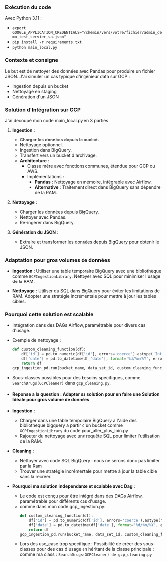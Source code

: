 ### Exécution du code
Avec Python 3.11 :
- `export GOOGLE_APPLICATION_CREDENTIALS="/chemin/vers/votre/fichier/admin_demo_test_servier_sa.json"`
- `pip install -r requirements.txt`
- `python main_local.py`

### Contexte et consigne
Le but est de nettoyer des données avec Pandas pour produire un fichier JSON. J'ai simuler un cas typique d'ingénieur data sur GCP :
- Ingestion depuis un bucket
- Nettoyage en staging
- Génération d'un JSON

### Solution d'Intégration sur GCP
J'ai decoupé mon code main_local.py en 3 parties
1. **Ingestion** :
   - Charger les données depuis le bucket.
   - Nettoyage optionnel.
   - Ingestion dans BigQuery.
   - Transfert vers un bucket d'archivage.
   - **Architecture** : 
     - Classe mère avec fonctions communes, étendue pour GCP ou AWS.
     - Implémentations :
       - **Pandas** : Nettoyage en mémoire, intégrable avec Airflow.
       - **Alternative** : Traitement direct dans BigQuery sans dépendre de la RAM.

2. **Nettoyage** :
   - Charger les données depuis BigQuery.
   - Nettoyer avec Pandas.
   - Ré-ingérer dans BigQuery.

3. **Génération du JSON** :
   - Extraire et transformer les données depuis BigQuery pour obtenir le JSON.

### Adaptation pour gros volumes de données

- **Ingestion** : Utiliser une table temporaire BigQuery avec une bibliothèque comme `GCPIngestionLibrary`. Nettoyer avec SQL pour minimiser l'usage de la RAM.
  
- **Nettoyage** : Utiliser du SQL dans BigQuery pour éviter les limitations de RAM. Adopter une stratégie incrémentale pour mettre à jour les tables cibles.

### Pourquoi cette solution est scalable
- Intégration dans des DAGs Airflow, paramétrable pour divers cas d'usage.
- Exemple de nettoyage :
   ```python
   def custom_cleaning_function(df):
       df['id'] = pd.to_numeric(df['id'], errors='coerce').astype('Int64')
       df['date'] = pd.to_datetime(df['date'], format='%d/%m/%Y', errors='coerce').dt.strftime('%d/%m/%Y')
       return df
   gcp_ingestion_pd.run(bucket_name, data_set_id, custom_cleaning_function)
   ```
- Sous-classes possibles pour des besoins spécifiques, comme `SearchDrugs(GCPCleaner)` dans `gcp_cleaning.py`.
- #### Reponse a la question : Adapter sa solution pour en faire une Solution Idéale pour gros volume de données
- **Ingestion** :
  - Charger dans une table temporaire BigQuery a l'aide des bibliotheque bigquery a partir d'un bucket comme `GCPIngestionLibrary` du code pour_aller_plus_loin.py
  - Rajouter du nettoyage avec une requête SQL pour limiter l'utilisation de la RAM.
- **Cleaning** :
  - Nettoyer avec code SQL BigQuery : nous ne serons donc pas limiter par la Ram
  - Trouver une stratégie incrémentale pour mettre à jour la table cible sans la recréer.

- **Pourquoi ma solution independante et scalable avec Dag** :
   - Le code est conçu pour être intégré dans des DAGs Airflow, paramétrable pour différents cas d'usage.
  - comme dans mon code gcp_ingestion.py:
     ```python
     def custom_cleaning_function(df):
         df['id'] = pd.to_numeric(df['id'], errors='coerce').astype('Int64')
         df['date'] = pd.to_datetime(df['date'], format='%d/%m/%Y', errors='coerce').dt.strftime('%d/%m/%Y')
         return df
     gcp_ingestion_pd.run(bucket_name, data_set_id, custom_cleaning_function)
     ```
   - Lors des use_case trop specifique : Possibilité de créer des sous-classes pour des cas d'usage en héritant de la classe principale : comme ma class :
   `SearchDrugs(GCPCleaner) de gcp_cleaning.py`
